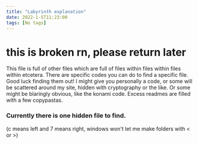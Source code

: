 ```yaml
---
title: "Labyrinth explanation"
date: 2022-1-5T11:23:00
tags: [No tags]
---
```


# this is broken rn, please return later

This file is full of other files which are full of files within files within files within etcetera. 
There are specific codes you can do to find a specific file.
Good luck finding them out! I might give you personally a code, or some will be scattered around my site, hidden with cryptography or the like. Or some might be blaringly obvious, like the konami code.
Excess readmes are filled with a few copypastas.

### Currently there is **one** hidden file to find. 

(c means left and 7 means right, windows won't let me make folders with < or >)